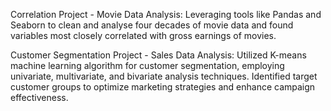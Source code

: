 Correlation Project - Movie Data Analysis: Leveraging tools like Pandas and Seaborn to clean and analyse four decades of movie data and found variables
most closely correlated with gross earnings of movies.

Customer Segmentation Project - Sales Data Analysis: Utilized K-means machine learning algorithm for customer segmentation, employing univariate, multivariate, 
and bivariate analysis techniques. Identified target customer groups to optimize marketing strategies and enhance campaign effectiveness.
